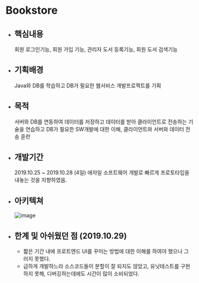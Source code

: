 # Bookstore

* ## 핵심내용
    회원 로그인기능, 회원 가입 기능, 관리자 도서 등록기능, 회원 도서 검색기능
* ## 기획배경
    Java와 DB를 학습하고 DB가 필요한 웹서비스 개발프로젝트를 기획
* ## 목적
    서버와 DB를 연동하여 데이터를 저장하고 데이터를 받아 클라이언트로 전송하는 기술을 연습하고 DB가 필요한 SW개발에 대한 이해, 클라이언트와 서버와 데이터 전송 훈련
* ## 개발기간
    2019.10.25 ~ 2019.10.28 (4일)
    애자일 소프트웨어 개발로 빠르게 프로토타입을 내놓는 것을 지향하였음.
* ## 아키텍쳐
    ![image](https://user-images.githubusercontent.com/76929823/120768669-5e4f1600-c557-11eb-934f-4ea0fee894d6.png)
 

* ## 한계 및 아쉬웠던 점 (2019.10.29)
    * 짧은 기간 내에 프로트엔드 UI를 꾸미는 방법에 대한 이해를 하여야 했으나 그러지 못했다.
    * 급하게 개발하느라 소스코드들이 분할이 잘 되지도 않았고, 유닛테스트를 구현하지 못해, 디버깅하는데에도 시간이 많이 소비되었다.
    
